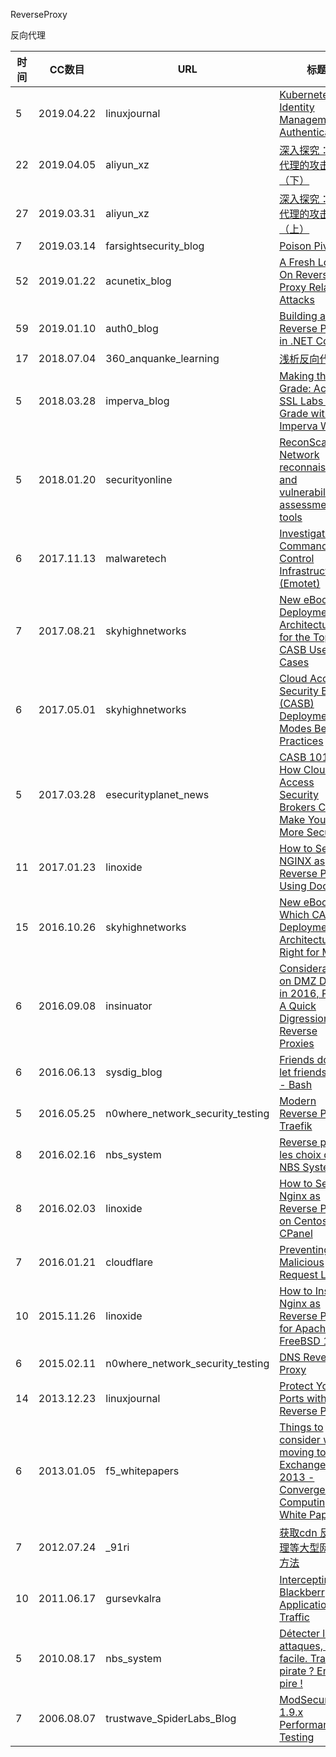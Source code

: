 ReverseProxy

反向代理

| 时间 | CC数目 | URL | 标题 |
| ---- | ----- | --- | --- |
| 5 | 2019.04.22 | linuxjournal | [Kubernetes Identity Management: Authentication](https://www.linuxjournal.com/content/kubernetes-identity-management-authentication) |
| 22 | 2019.04.05 | aliyun_xz | [深入探究：反向代理的攻击面 （下）](https://xz.aliyun.com/t/4644) |
| 27 | 2019.03.31 | aliyun_xz | [深入探究：反向代理的攻击面 （上）](https://xz.aliyun.com/t/4577) |
| 7 | 2019.03.14 | farsightsecurity_blog | [Poison Pivots](https://www.farsightsecurity.com/2019/03/14/stsauver-poisonpivots/) |
| 52 | 2019.01.22 | acunetix_blog | [A Fresh Look On Reverse Proxy Related Attacks](https://www.acunetix.com/blog/articles/a-fresh-look-on-reverse-proxy-related-attacks/) |
| 59 | 2019.01.10 | auth0_blog | [Building a Reverse Proxy in .NET Core](https://auth0.com/blog/building-a-reverse-proxy-in-dot-net-core/) |
| 17 | 2018.07.04 | 360_anquanke_learning | [浅析反向代理](https://www.anquanke.com/post/id/150436/) |
| 5 | 2018.03.28 | imperva_blog | [Making the Grade: Achieve SSL Labs A+ Grade with Imperva WAF](https://www.imperva.com/blog/2018/03/achieve-ssl-labs-a-grade-with-imperva-waf/) |
| 5 | 2018.01.20 | securityonline | [ReconScan: Network reconnaissance and vulnerability assessment tools](https://securityonline.info/reconscan-network-reconnaissance-and-vulnerability-assessment-tools/) |
| 6 | 2017.11.13 | malwaretech | [Investigating Command and Control Infrastructure (Emotet)](https://www.malwaretech.com/2017/11/investigating-command-and-control-infrastructure-emotet.html) |
| 7 | 2017.08.21 | skyhighnetworks | [New eBook: Deployment Architectures for the Top 20 CASB Use Cases](https://www.skyhighnetworks.com/cloud-security-blog/new-ebook-deployment-architectures-for-the-top-20-casb-use-cases/) |
| 6 | 2017.05.01 | skyhighnetworks | [Cloud Access Security Broker (CASB) Deployment Modes Best Practices](https://www.skyhighnetworks.com/cloud-security-blog/casb-cloud-access-security-brokers-deployment-modes-best-practices/) |
| 5 | 2017.03.28 | esecurityplanet_news | [CASB 101: How Cloud Access Security Brokers Can Make Your Data More Secure](https://www.esecurityplanet.com/mobile-security/casb.html) |
| 11 | 2017.01.23 | linoxide | [How to Setup NGINX as Reverse Proxy Using Docker](https://linoxide.com/containers/setup-nginx-reverse-proxy-docker/) |
| 15 | 2016.10.26 | skyhighnetworks | [New eBook: Which CASB Deployment Architecture is Right for Me?](https://www.skyhighnetworks.com/cloud-security-blog/new-ebook-which-casb-deployment-architecture-is-right-for-me/) |
| 6 | 2016.09.08 | insinuator | [Considerations on DMZ Design in 2016, Part 2: A Quick Digression on Reverse Proxies](https://insinuator.net/2016/09/considerations-on-dmz-design-in-2016-part-2-a-quick-digression-on-reverse-proxies/) |
| 6 | 2016.06.13 | sysdig_blog | [Friends don’t let friends Curl - Bash](https://sysdig.com/blog/friends-dont-let-friends-curl-bash/) |
| 5 | 2016.05.25 | n0where_network_security_testing | [Modern Reverse Proxy: Traefik](https://n0where.net/modern-reverse-proxy-traefik) |
| 8 | 2016.02.16 | nbs_system | [Reverse proxy : les choix de NBS System](https://www.nbs-system.com/blog/reverse-proxy-les-choix-de-nbs-system/) |
| 8 | 2016.02.03 | linoxide | [How to Set Nginx as Reverse Proxy on Centos7 CPanel](https://linoxide.com/linux-how-to/set-nginx-reverse-proxy-centos-7-cpanel/) |
| 7 | 2016.01.21 | cloudflare | [Preventing Malicious Request Loops](https://blog.cloudflare.com/preventing-malicious-request-loops/) |
| 10 | 2015.11.26 | linoxide | [How to Install Nginx as Reverse Proxy for Apache on FreeBSD 10.2](https://linoxide.com/linux-how-to/install-nginx-reverse-proxy-apache-freebsd-10-2/) |
| 6 | 2015.02.11 | n0where_network_security_testing | [DNS Reverse Proxy](https://n0where.net/dns-reverse-proxy) |
| 14 | 2013.12.23 | linuxjournal | [Protect Your Ports with a Reverse Proxy](https://www.linuxjournal.com/content/protect-your-ports-reverse-proxy) |
| 6 | 2013.01.05 | f5_whitepapers | [Things to consider when moving to Exchange 2013 - Convergent Computing White Paper](https://f5.com/resources/white-papers/things-to-consider-when-moving-to-exchange-2013-co) |
| 7 | 2012.07.24 | _91ri | [获取cdn 反向代理等大型网络IP方法](http://www.91ri.org/3563.html) |
| 10 | 2011.06.17 | gursevkalra | [Intercepting Blackberry Application Traffic](http://gursevkalra.blogspot.com/2011/06/intercepting-blackberry-application.html) |
| 5 | 2010.08.17 | nbs_system | [Détecter les attaques, pas si facile. Tracer le pirate ? Encore pire !](https://www.nbs-system.com/blog/detecter-les-attaques-pas-si-facile-tracer-le-pirate-encore-pire/) |
| 7 | 2006.08.07 | trustwave_SpiderLabs_Blog | [ModSecurity 1.9.x Performance Testing](https://www.trustwave.com/Resources/SpiderLabs-Blog/ModSecurity-1-9-x-Performance-Testing/) |
